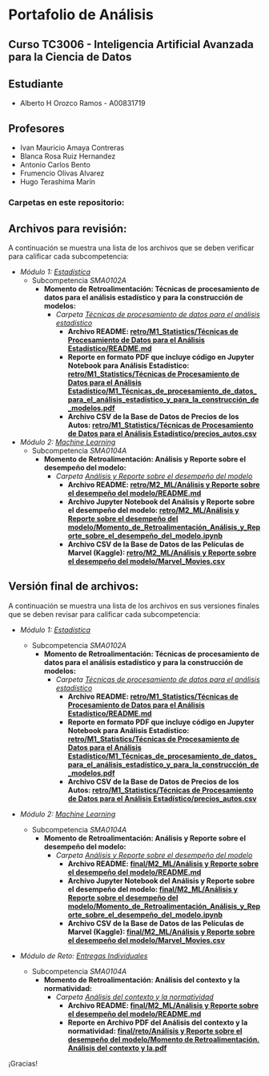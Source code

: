 # Portafolio de Análisis

## Curso TC3006 - Inteligencia Artificial Avanzada para la Ciencia de Datos

## Estudiante
* Alberto H Orozco Ramos - A00831719

## Profesores
* Ivan Mauricio Amaya Contreras
* Blanca Rosa Ruiz Hernandez
* Antonio Carlos Bento
* Frumencio Olivas Alvarez
* Hugo Terashima Marín

### Carpetas en este repositorio:

## Archivos para revisión:
A continuación se muestra una lista de los archivos que se deben verificar para calificar cada subcompetencia: 

* *Módulo 1: <a href="">Estadística</a>*
	* Subcompetencia *SMA0102A*
		* **Momento de Retroalimentación: Técnicas de procesamiento de datos para el análisis estadístico y para la construcción de modelos:**
			* *Carpeta <a href="">Técnicas de procesamiento de datos para el análisis estadístico</a>*
				* **Archivo README: <a href="">retro/M1_Statistics/Técnicas de Procesamiento de Datos para el Análisis Estadístico/README.md</a>**
 				* **Reporte en formato PDF que incluye código en Jupyter Notebook para Análisis Estadístico: <a href="">retro/M1_Statistics/Técnicas de Procesamiento de Datos para el Análisis Estadístico/M1_Técnicas_de_procesamiento_de_datos_para_el_análisis_estadístico_y_para_la_construcción_de_modelos.pdf</a>**
				* **Archivo CSV de la Base de Datos de Precios de los Autos: <a href="">retro/M1_Statistics/Técnicas de Procesamiento de Datos para el Análisis Estadístico/precios_autos.csv</a>**
* *Módulo 2: <a href="https://github.com/4lb3rt0r/TC3006_Portafolio_Analisis/tree/main/retro/M2_ML">Machine Learning</a>*
	* Subcompetencia *SMA0104A*
		* **Momento de Retroalimentación: Análisis y Reporte sobre el desempeño del modelo:**
			* *Carpeta <a href="https://github.com/4lb3rt0r/TC3006_Portafolio_Analisis/tree/main/retro/M2_ML/An%C3%A1lisis%20y%20Reporte%20sobre%20el%20desempe%C3%B1o%20del%20modelo">Análisis y Reporte sobre el desempeño del modelo</a>*
				* **Archivo README: <a href="https://github.com/4lb3rt0r/TC3006_Portafolio_Analisis/blob/main/retro/M2_ML/An%C3%A1lisis%20y%20Reporte%20sobre%20el%20desempe%C3%B1o%20del%20modelo/README.md">retro/M2_ML/Análisis y Reporte sobre el desempeño del modelo/README.md</a>**
				* **Archivo Jupyter Notebook del Análisis y Reporte sobre el desempeño del modelo: <a href="https://github.com/4lb3rt0r/TC3006_Portafolio_Analisis/blob/main/retro/M2_ML/An%C3%A1lisis%20y%20Reporte%20sobre%20el%20desempe%C3%B1o%20del%20modelo/Momento_de_Retroalimentaci%C3%B3n_An%C3%A1lisis_y_Reporte_sobre_el_desempe%C3%B1o_del_modelo.ipynb">retro/M2_ML/Análisis y Reporte sobre el desempeño del modelo/Momento_de_Retroalimentación_Análisis_y_Reporte_sobre_el_desempeño_del_modelo.ipynb</a>**
				* **Archivo CSV de la Base de Datos de las Películas de Marvel (Kaggle): <a href="https://github.com/4lb3rt0r/TC3006_Portafolio_Analisis/blob/main/retro/M2_ML/An%C3%A1lisis%20y%20Reporte%20sobre%20el%20desempe%C3%B1o%20del%20modelo/Marvel_Movies.csv">retro/M2_ML/Análisis y Reporte sobre el desempeño del modelo/Marvel_Movies.csv</a>**

## Versión final de archivos:
A continuación se muestra una lista de los archivos en sus versiones finales que se deben revisar para calificar cada subcompetencia: 

* *Módulo 1: <a href="">Estadística</a>*
	* Subcompetencia *SMA0102A*
		* **Momento de Retroalimentación: Técnicas de procesamiento de datos para el análisis estadístico y para la construcción de modelos:**
			* *Carpeta <a href="">Técnicas de procesamiento de datos para el análisis estadístico</a>*
				* **Archivo README: <a href="">retro/M1_Statistics/Técnicas de Procesamiento de Datos para el Análisis Estadístico/README.md</a>**
 				* **Reporte en formato PDF que incluye código en Jupyter Notebook para Análisis Estadístico: <a href="">retro/M1_Statistics/Técnicas de Procesamiento de Datos para el Análisis Estadístico/M1_Técnicas_de_procesamiento_de_datos_para_el_análisis_estadístico_y_para_la_construcción_de_modelos.pdf</a>**
				* **Archivo CSV de la Base de Datos de Precios de los Autos: <a href="">retro/M1_Statistics/Técnicas de Procesamiento de Datos para el Análisis Estadístico/precios_autos.csv</a>**

* *Módulo 2: <a href="https://github.com/4lb3rt0r/TC3006_Portafolio_Analisis/tree/main/final/M2_ML">Machine Learning</a>*
	* Subcompetencia *SMA0104A*
		* **Momento de Retroalimentación: Análisis y Reporte sobre el desempeño del modelo:**
			* *Carpeta <a href="https://github.com/4lb3rt0r/TC3006_Portafolio_Analisis/tree/main/final/M2_ML/An%C3%A1lisis%20y%20Reporte%20sobre%20el%20desempe%C3%B1o%20del%20modelo">Análisis y Reporte sobre el desempeño del modelo</a>*
				* **Archivo README: <a href="https://github.com/4lb3rt0r/TC3006_Portafolio_Analisis/blob/main/final/M2_ML/An%C3%A1lisis%20y%20Reporte%20sobre%20el%20desempe%C3%B1o%20del%20modelo/README.md">final/M2_ML/Análisis y Reporte sobre el desempeño del modelo/README.md</a>**
				* **Archivo Jupyter Notebook del Análisis y Reporte sobre el desempeño del modelo: <a href="https://github.com/4lb3rt0r/TC3006_Portafolio_Analisis/blob/main/final/M2_ML/An%C3%A1lisis%20y%20Reporte%20sobre%20el%20desempe%C3%B1o%20del%20modelo/Momento_de_Retroalimentaci%C3%B3n_An%C3%A1lisis_y_Reporte_sobre_el_desempe%C3%B1o_del_modelo.ipynb">final/M2_ML/Análisis y Reporte sobre el desempeño del modelo/Momento_de_Retroalimentación_Análisis_y_Reporte_sobre_el_desempeño_del_modelo.ipynb</a>**
				* **Archivo CSV de la Base de Datos de las Películas de Marvel (Kaggle): <a href="https://github.com/4lb3rt0r/TC3006_Portafolio_Analisis/blob/main/final/M2_ML/An%C3%A1lisis%20y%20Reporte%20sobre%20el%20desempe%C3%B1o%20del%20modelo/Marvel_Movies.csv">final/M2_ML/Análisis y Reporte sobre el desempeño del modelo/Marvel_Movies.csv</a>**

* *Módulo de Reto: <a href="https://github.com/4lb3rt0r/TC3006_Portafolio_Analisis/tree/main/final/reto">Entregas Individuales</a>*
	* Subcompetencia *SMA0104A*
		* **Momento de Retroalimentación: Análisis del contexto y la normatividad:**
			* *Carpeta <a href="https://github.com/4lb3rt0r/TC3006_Portafolio_Analisis/tree/main/final/reto/Análisis del contexto y la normatividad">Análisis del contexto y la normatividad</a>*
				* **Archivo README: <a href="https://github.com/4lb3rt0r/TC3006_Portafolio_Analisis/blob/main/final/reto/Análisis del contexto y la normatividad/README.md">final/M2_ML/Análisis y Reporte sobre el desempeño del modelo/README.md</a>**
				* **Reporte en Archivo PDF del Análisis del contexto y la normatividad: <a href="https://github.com/4lb3rt0r/TC3006_Portafolio_Analisis/blob/main/final/reto/Análisis del contexto y la normatividad/Momento de Retroalimentación. Análisis del contexto y la.pdf">final/reto/Análisis y Reporte sobre el desempeño del modelo/Momento de Retroalimentación. Análisis del contexto y la.pdf</a>**

¡Gracias!

